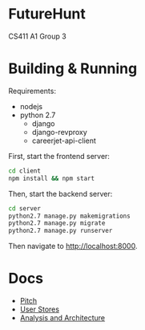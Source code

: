 # FutureHunt
CS411 A1 Group 3

# Building & Running
Requirements:
- nodejs
- python 2.7
  - django
  - django-revproxy
  - careerjet-api-client

First, start the frontend server:
```bash
cd client
npm install && npm start
```

Then, start the backend server:
```bash
cd server
python2.7 manage.py makemigrations
python2.7 manage.py migrate
python2.7 manage.py runserver
```

Then navigate to [http://localhost:8000](http://localhost:8000).

# Docs
- [Pitch](docs/Pitch.md)
- [User Stores](docs/UserStories.md)
- [Analysis and Architecture](docs/Architecture.md)
